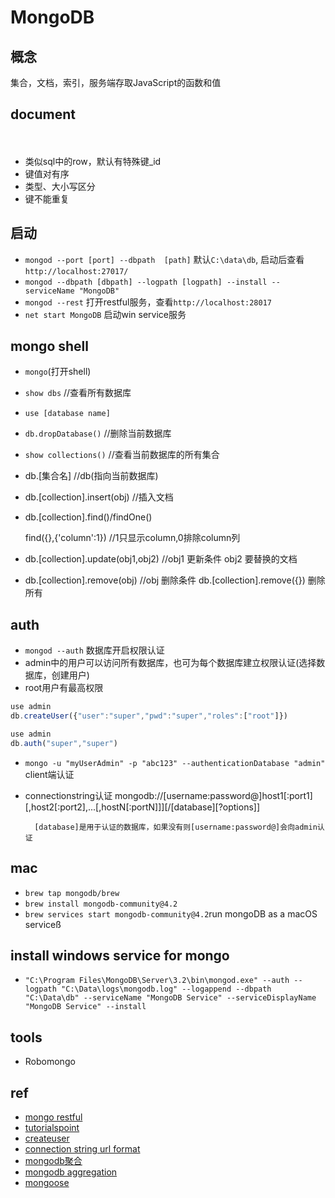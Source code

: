 # MongoDB

## 概念

   集合，文档，索引，服务端存取JavaScript的函数和值

## document 
　　
+ 类似sql中的row，默认有特殊键_id    
+ 键值对有序
+ 类型、大小写区分
+ 键不能重复

## 启动

+ `mongod --port [port] --dbpath  [path]`	 默认`C:\data\db`, 启动后查看 `http://localhost:27017/`
+ `mongod --dbpath [dbpath] --logpath [logpath] --install --serviceName "MongoDB"`
+ `mongod --rest` 打开restful服务，查看`http://localhost:28017`
+ `net start MongoDB`  启动win service服务

## mongo shell  
    
+ `mongo`(打开shell)
+ `show dbs` //查看所有数据库
+ `use [database name]`
+ `db.dropDatabase()`  //删除当前数据库
+ `show collections()`             //查看当前数据库的所有集合
+ db.[集合名]                 //db(指向当前数据库)  
+ db.[collection].insert(obj)      //插入文档
+ db.[collection].find()/findOne() 
    
	 find({},{'column':1}) //1只显示column,0排除column列

+ db.[collection].update(obj1,obj2)        //obj1 更新条件 obj2 要替换的文档
+ db.[collection].remove(obj)        //obj 删除条件    db.[collection].remove({}) 删除所有


## auth

+ `mongod --auth` 数据库开启权限认证
+ admin中的用户可以访问所有数据库，也可为每个数据库建立权限认证(选择数据库，创建用户)
+ root用户有最高权限
```js
use admin
db.createUser({"user":"super","pwd":"super","roles":["root"]})

use admin
db.auth("super","super")
```
+ `mongo -u "myUserAdmin" -p "abc123" --authenticationDatabase "admin"` client端认证
+ connectionstring认证 mongodb://[username:password@]host1[:port1][,host2[:port2],...[,hostN[:portN]]][/[database][?options]]

        [database]是用于认证的数据库，如果没有则[username:password@]会向admin认证


## mac
+ `brew tap mongodb/brew`
+ `brew install mongodb-community@4.2`
+ `brew services start mongodb-community@4.2`run mongoDB as a macOS serviceß

## install windows service for mongo

+ `"C:\Program Files\MongoDB\Server\3.2\bin\mongod.exe" --auth --logpath "C:\Data\logs\mongodb.log" --logappend --dbpath "C:\Data\db" --serviceName "MongoDB Service" --serviceDisplayName "MongoDB Service" --install`

## tools

+ Robomongo

## ref

+ [mongo restful](https://docs.mongodb.org/ecosystem/tools/http-interfaces/)
+ [tutorialspoint](http://www.tutorialspoint.com/mongodb/mongodb_drop_database.htm)
+ [createuser](https://docs.mongodb.com/manual/reference/command/createUser/)
+ [connection string url format](https://docs.mongodb.com/manual/reference/connection-string/)	
+ [mongodb聚合](http://www.runoob.com/mongodb/mongodb-aggregate.html)
+ [mongodb aggregation](https://docs.mongodb.com/manual/aggregation/)
+ [mongoose](http://mongoosejs.com/docs/api.html)




	
	   
